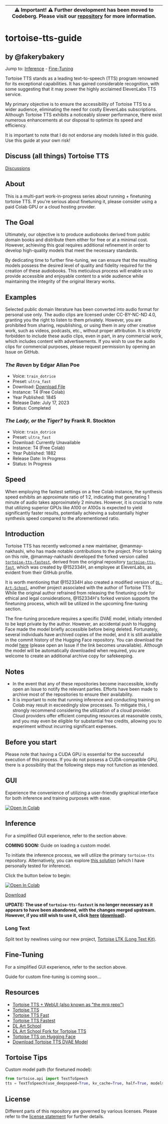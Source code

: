 | :warning: **Important!** :warning: Further development has been moved to Codeberg. Please visit our [repository](https://codeberg.org/tortoisetts/tortoise-tts-guide) for more information.
| ---

# tortoise-tts-guide
## by @fakerybakery

Jump to: [Inference](#inference) - [Fine-Tuning](#fine-tuning)

Tortoise TTS stands as a leading text-to-speech (TTS) program renowned for its exceptional capabilities. It has gained considerable recognition, with some suggesting that it may power the highly acclaimed ElevenLabs TTS service.

My primary objective is to ensure the accessibility of Tortoise TTS to a wider audience, eliminating the need for costly ElevenLabs subscriptions. Although Tortoise TTS exhibits a noticeably slower performance, there exist numerous enhancements at our disposal to optimize its speed and efficiency.

It is important to note that I do not endorse any models listed in this guide. Use this guide at your own risk!

## Discuss (all things) Tortoise TTS

[Discussions](https://github.com/fakerybakery/tortoise-tts-guide/discussions)

## About

This is a multi-part work-in-progress series about running + finetuning tortoise TTS. If you're serious about finetuning it, please consider using a paid Colab GPU or a cloud hosting provider.

## The Goal

Ultimately, our objective is to produce audiobooks derived from public domain books and distribute them either for free or at a minimal cost. However, achieving this goal requires additional refinement in order to develop high-quality models that meet the necessary standards.

By dedicating time to further fine-tuning, we can ensure that the resulting models possess the desired level of quality and fidelity required for the creation of these audiobooks. This meticulous process will enable us to provide accessible and enjoyable content to a wide audience while maintaining the integrity of the original literary works.

## Examples

Selected public domain literature has been converted into audio format for personal use only. The audio clips are licensed under CC-BY-NC-ND 4.0, granting you the right to listen to them privately. However, you are prohibited from sharing, republishing, or using them in any other creative work, such as videos, podcasts, etc., without proper attribution. It is strictly forbidden to include these audio clips, even in part, in any commercial work, which includes content with advertisements. If you wish to use the audio clips for commercial purposes, please request permission by opening an Issue on GitHub.

### _The Raven_ by Edgar Allan Poe

 - Voice: `train_dotrice`
 - Preset: `ultra_fast`
 - Download: <a href="https://github.com/fakerybakery/tortoise-tts-guide/raw/main/examples/raven.mp3" download>Download File</a>
 - Instance: T4 (Free Colab)
 - Year Published: 1845
 - Release Date: July 17, 2023
 - Status: Completed

### _The Lady, or the Tiger?_ by Frank R. Stockton

 - Voice: `train_dotrice`
 - Preset: `ultra_fast`
 - Download: Currently Unavailable
 - Instance: T4 (Free Colab)
 - Year Published: 1882
 - Release Date: In Progress
 - Status: In Progress

## Speed

When employing the fastest settings on a free Colab instance, the synthesis speed exhibits an approximate ratio of 1:2, indicating that generating 1 minute of audio takes approximately 2 minutes. However, it is crucial to note that utilizing superior GPUs like A100 or A10Gs is expected to yield significantly faster results, potentially achieving a substantially higher synthesis speed compared to the aforementioned ratio.

## Introduction

Tortoise TTS has recently welcomed a new maintainer, @manmay-nakhashi, who has made notable contributions to the project. Prior to taking on this role, @manmay-nakhashi developed the forked version called [`tortoise-tts-fastest`](https://github.com/manmay-nakhashi/tortoise-tts-fastest), derived from the original repository [`tortoise-tts-fast`](https://github.com/152334H/tortoise-tts-fast), which was created by @152334H, an employee at ElevenLabs, as evident from their GitHub profile.

It is worth mentioning that @152334H also created a modified version of [`DL-Art-School`](https://github.com/152334H/DL-Art-School), another project associated with the author of Tortoise TTS. While the original author refrained from releasing the finetuning code for ethical and legal considerations, @152334H's forked version supports the finetuning process, which will be utilized in the upcoming fine-tuning section.

The fine-tuning procedure requires a specific DVAE model, initially intended to be kept private by the author. However, an accidental push to Hugging Face made the model briefly accessible before being deleted. Fortunately, several individuals have archived copies of the model, and it is still available in the commit history of the Hugging Face repository. You can download the model [here](https://huggingface.co/jbetker/tortoise-tts-v2/resolve/3704aea61678e7e468a06d8eea121dba368a798e/.models/dvae.pth) (please open an Issue if the link becomes unavailable). Although the model will be automatically downloaded when required, you are welcome to create an additional archive copy for safekeeping.

## Notes

- In the event that any of these repositories become inaccessible, kindly open an Issue to notify the relevant parties. Efforts have been made to archive most of the repositories to ensure their availability.
- It is important to note that running inference and conducting training on Colab may result in exceedingly slow processes. To mitigate this, I strongly recommend considering the utilization of a cloud provider. Cloud providers offer efficient computing resources at reasonable costs, and you may even be eligible for substantial free credits, allowing you to experiment without incurring significant expenses.

## Before you start

Please note that having a CUDA GPU is essential for the successful execution of this process. If you do not possess a CUDA-compatible GPU, there is a possibility that the following steps may not function as intended.

## GUI

Experience the convenience of utilizing a user-friendly graphical interface for both inference and training purposes with ease.

<a target="_blank" href="https://colab.research.google.com/github/fakerybakery/tortoise-tts-guide/blob/main/mrq_colab.ipynb">
  <img src="https://colab.research.google.com/assets/colab-badge.svg" alt="Open In Colab"/>
</a>

## Inference

For a simplified GUI experience, refer to the section above.

**COMING SOON:** Guide on loading a custom model.

To initiate the inference process, we will utilize the primary `tortoise-tts` repository. Alternatively, you can explore [this solution](https://git.ecker.tech/mrq/ai-voice-cloning/) (which I have personally tested for inference).

Click the button below to begin:

<a target="_blank" href="https://colab.research.google.com/github/fakerybakery/tortoise-tts-guide/blob/main/tortoise_tts.ipynb">
  <img src="https://colab.research.google.com/assets/colab-badge.svg" alt="Open In Colab"/>
</a>

[Download](https://raw.githubusercontent.com/fakerybakery/tortoise-tts-guide/main/tortoise_tts.ipynb)

**UPDATE: The use of `tortoise-tts-fastest` is no longer necessary as it appears to have been abandoned, with the changes merged upstream. However, if you still wish to use it, click [here](https://colab.research.google.com/github/fakerybakery/tortoise-tts-guide/blob/main/tortoise_tts_fast.ipynb) ([download](https://raw.githubusercontent.com/fakerybakery/tortoise-tts-guide/main/tortoise_tts_fast.ipynb)).**

### Long Text

Split text by newlines using our new project, [Tortoise LTK (Long Text Kit)](https://github.com/tortoisetts/tortoise-ltk).

## Fine-Tuning

For a simplified GUI experience, refer to the section above.

Guide for custom fine-tuning is coming soon...

## Resources

- [Tortoise TTS + WebUI (also known as "the mrq repo")](https://git.ecker.tech/mrq/ai-voice-cloning)
- [Tortoise TTS](https://github.com/neonbjb/tortoise-tts)
- [Tortoise TTS Fast](https://github.com/152334H/tortoise-tts-fast)
- [Tortoise TTS Fastest](https://github.com/manmay-nakhashi/tortoise-tts-fastest)
- [DL Art School](https://github.com/neonbjb/DL-Art-School)
- [DL Art School Fork for Tortoise TTS](https://github.com/152334H/DL-Art-School)
- [Tortoise TTS on Hugging Face](https://huggingface.co/jbetker/tortoise-tts-v2)
- [Download Tortoise TTS DVAE Model](https://huggingface.co/jbetker/tortoise-tts-v2/resolve/3704aea61678e7e468a06d8eea121dba368a798e/.models/dvae.pth)

## Tortoise Tips

Custom model path (for finetuned model):

```python
from tortoise.api import TextToSpeech
tts = TextToSpeech(use_deepspeed=True, kv_cache=True, half=True, models_dir="<Model Directory>")
```

## License

Different parts of this repository are governed by various licenses. Please refer to the [license statement](LICENSE.md) for further details.
